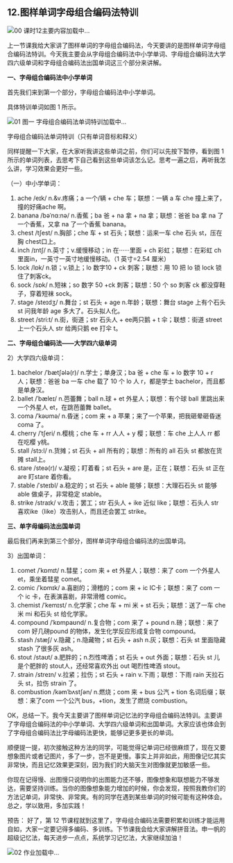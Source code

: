 ## 12.图样单词字母组合编码法特训
![00 课时12主要内容](https://pic4.zhimg.com/v2-c81c59d7140c03d9270b984d7f389eeb.webp)加载中...


上一节课我给大家讲了图样单词的字母组合编码法，今天要讲的是图样单词字母组合编码法特训。今天我主要会从字母组合编码法中小学单词、字母组合编码法大学四六级单词和字母组合编码法出国单词这三个部分来讲解。


**一、字母组合编码法中小学单词**


首先我们来到第一个部分，字母组合编码法中小学单词。


具体特训单词如图 1 所示。


![01 图一 字母组合编码法单词特训]()加载中...


字母组合编码法单词特训（只有单词音标和释义）


同样提醒一下大家，在大家听我讲这些单词之前，你们可以先按下暂停，看到图 1 所示的单词列表，去思考下自己看到这些单词该怎么记。思考一遍之后，再听我怎么讲，学习效果会更好一些。


（一）中小学单词：


1. ache /eɪk/ n.&v.疼痛；a 一个/辆 + che 车；联想：一辆 a 车 che 撞上来了，撞的好痛ache 啊。
2. banana /bəˈnɑ:nə/ n.香蕉；ba 爸 + na 拿 + na 拿；联想：爸爸 ba 拿 na 了一个香蕉，又拿 na 了一个香蕉 banana。
3. chest /tʃest/ n.胸部；che 车 + st 石头；联想：运来一车 che 石头 st，压在胸 chest口上。
4. inch /ɪntʃ/ n.英寸；v.缓慢移动；in 在······里面 + ch 彩虹；联想：在彩虹 ch 里面in，一英寸一英寸地缓慢移动。（1 英寸=2.54 厘米）
5. lock /lɒk/ n.锁；v.锁上；lo 数字10 + ck 刺客；联想：用 10 把 lo 锁 lock 锁住了刺客ck。
6. sock /sɒk/ n.短袜；so 数字 50 +ck 刺客；联想：50 个 so 刺客 ck 都没穿鞋子，穿着短袜 sock。
7. stage /steɪdʒ/ n.舞台；st 石头 + age n.年龄；联想：舞台 stage 上有个石头 st 问我年龄 age 多大了。石头拟人化。
8. street /stri:t/ n.街，街道；str 石头人 + ee两只鹅 + t 伞；联想：街道 street 上一个石头人 str 给两只鹅 ee 打伞 t。

**二、字母组合编码法——大学四六级单词**


2）大学四六级单词：


1. bachelor /ˈbætʃələ(r)/ n.学士；单身汉；ba 爸 + che 车 + lo 数字 10 + r 人；联想：爸爸 ba 一车 che 载了 10 个 lo 人 r，都是学士 bachelor，而且都是单身汉。
2. ballet /ˈbæleɪ/ n.芭蕾舞；ball n.球 + et 外星人；联想：有个球 ball 里跳出来一个外星人 et，在跳芭蕾舞 ballet。
3. coma /ˈkəʊmə/ n.昏迷；com 来 + a 苹果；来了一个苹果，把我砸晕砸昏迷 coma 了。
4. cherry /ˈtʃeri/ n.樱桃；che 车 + rr 人人 + y 樱；联想：车 che 上人人 rr 都在吃樱 y桃。
5. stall /stɔ:l/ n.货摊；st 石头 + all 所有的；联想：所有的 all 石头 st 都放在货摊 stall上。
6. stare /steə(r)/ v.凝视；盯着看；st 石头 + are 是，正在；联想：石头 st 正在 are 盯stare 着你看。
7. stable /ˈsteɪbl/ a.稳定的；st 石头 + able 能够；联想：大理石石头 st 能够 able 做桌子，非常稳定 stable。
8. strike /straɪk/ v.攻击；罢工；str 石头人 + ike 近似 like；联想：石头人 str 喜欢ike（like）攻击别人，而且还会罢工 strike。

**三、单字母编码法出国单词**


最后我们再来到第三个部分，图样单词字母组合编码法的出国单词。


3）出国单词：


1. comet /ˈkɒmɪt/ n.彗星；com 来 + et 外星人；联想：来了 com 一个外星人 et，乘坐着彗星 comet。
2. comic /ˈkɒmɪk/ a.喜剧的；滑稽的；com 来 + ic IC卡；联想：来了 com 一个 ic 卡，在表演喜剧，非常滑稽 comic。
3. chemist /ˈkemɪst/ n.化学家；che 车 + mi 米 + st 石头；联想：送了一车 che 米 mi 和石头 st 给化学家。
4. compound /ˈkɒmpaʊnd/ n.复合物；com 来了 + pound n.磅；联想：来了com 好几磅pound 的物体，发生化学反应形成复合物 compound。
5. stash /stæʃ/ v.隐藏；n.隐藏物；st 石头 + ash n.灰；联想：石头 st 里面隐藏 stash 了很多灰 ash。
6. stout /staʊt/ a.肥胖的；n.烈性啤酒；st 石头 + out 外面；联想：石头 st 儿是个肥胖的 stout人，还经常喜欢外出 out 喝烈性啤酒 stout。
7. strain /streɪn/ v.拉紧；拉伤；st 石头 + rain v.下雨；联想：下雨 rain 天拉石头 st，拉伤 strain 了。
8. combustion /kəmˈbʌstʃən/ n.燃烧；com 来 + bus 公汽 + tion 名词后缀；联想：来了com 一个公汽 bus，+tion，发生了燃烧 combustion。

OK，总结一下。我今天主要讲了图样单词记忆法的字母组合编码法特训。主要讲了字母组合编码法的中小学单词、大学四六级单词和出国单词。大家应该也体会到了字母组合编码法比字母编码法更快，能够记更多更长的单词。


顺便提一提，初次接触这种方法的同学，可能觉得记单词已经很麻烦了，现在又要想象图片或者记图片，多了一步，岂不是更慢。事实上并非如此，用图像记忆其实非常快，而且记忆效果更深刻，因为我们的大脑天生对图像就更加敏感一些。


你现在记得慢、出图慢只说明你的出图能力还不够，图像想象和联想能力不够发达，需要坚持训练。当你的图像想象能力增加的时候，你会发现，按照我教你们的方法记单词，非常快、非常爽。有的同学在遇到某些单词的时候可能有这种体会。总之，学以致用，多加实践！


预告：
好了，第 12 节课程就到这里了，字母组合编码法需要积累和训练才能运用自如，大家一定要记得多编码、多训练。下节课我会给大家讲解拼音法。申一帆的超级记忆法，每天进步一点点，系统学习记忆法，大家继续加油！


![02 作业]()加载中...

